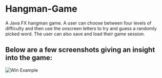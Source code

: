 # Hangman-Game

A Java FX hangman game. A user can choose between four levels of difficulty and then use the onscreen letters to try and guess a randomly picked word. The user can also save and load their game session.

## Below are a few screenshots giving an insight into the game:

![Win Example](Hangman-Game/img/win_example.png?raw=true "Winning a game")
